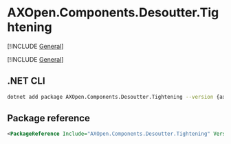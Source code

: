 # AXOpen.Components.Desoutter.Tightening

[!INCLUDE [General](../../docs/README.md)]

[!INCLUDE [General](../../../../docfx/articles/notes/NUGET_PACAKGE_GENERAL.md)]


## .NET CLI

~~~bash
dotnet add package AXOpen.Components.Desoutter.Tightening --version {axopen-version}
~~~

## Package reference

~~~xml
<PackageReference Include="AXOpen.Components.Desoutter.Tightening" Version="{axopen-version}" />
~~~

<!-- TODO: Additional information about partial extensions -->
